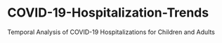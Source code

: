 # COVID-19-Hospitalization-Trends
Temporal Analysis of COVID-19 Hospitalizations for Children and Adults
